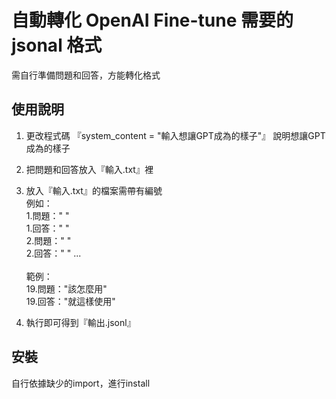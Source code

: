 
# 自動轉化 OpenAI Fine-tune 需要的 jsonal 格式
需自行準備問題和回答，方能轉化格式


## 使用說明

1. 更改程式碼 『system_content = "輸入想讓GPT成為的樣子"』 說明想讓GPT成為的樣子

2. 把問題和回答放入『輸入.txt』裡

3. 放入『輸入.txt』的檔案需帶有編號\
   例如：\
   1.問題：" "\
   1.回答：" "\
   2.問題：" "\
   2.回答：" " ...\
   \
   範例：\
   19.問題："該怎麼用"\
   19.回答："就這樣使用"

5. 執行即可得到『輸出.jsonl』

## 安裝

自行依據缺少的import，進行install

